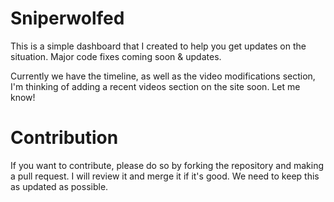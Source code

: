 # Sniperwolfed
This is a simple dashboard that I created to help you get updates on the situation. Major code fixes coming soon & updates.

Currently we have the timeline, as well as the video modifications section, I'm thinking of adding a recent videos section on the site soon. Let me know!

# Contribution
If you want to contribute, please do so by forking the repository and making a pull request. I will review it and merge it if it's good. We need to keep this as updated as possible.